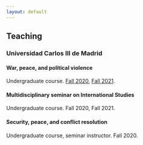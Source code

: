 ```yaml
---
layout: default
---
```


## Teaching

### Universidad Carlos III de Madrid

#### War, peace, and political violence

Undergraduate course. [Fall 2020](https://github.com/franvillamil/syllabi/blob/master/2020_Fall/war_peace_political_violence_fall2020.pdf), [Fall 2021](https://github.com/franvillamil/syllabi/blob/master/2021_Fall/war_peace_political_violence_fall2021.pdf).

#### Multidisciplinary seminar on International Studies

Undergraduate course. Fall 2020, Fall 2021.

#### Security, peace, and conflict resolution

Undergraduate course, seminar instructor. Fall 2020.
